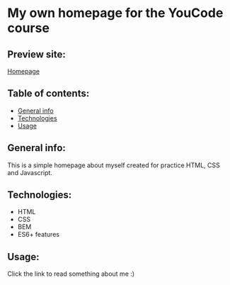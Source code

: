 # My own homepage for the YouCode course


## Preview site:

[Homepage](https://eliza-youcode.github.io/homepage/)

## Table of contents:
- [General info](#info)
- [Technologies](#technologies)
- [Usage](#usage)

## General info:
This is a simple homepage about myself created for practice HTML, CSS and Javascript.

## Technologies:
- HTML
- CSS
- BEM
- ES6+ features

## Usage:
Click the link to read something about me :) 
